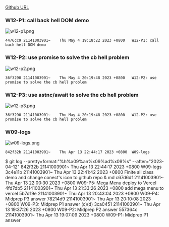 [Github URL](https://github.com/211410039/1112-1N-js-demo-id/tree/main/demo/md/w12_39)

### W12-P1: call back hell DOM demo

![w12-p1.png](https://qmfqlvkbasosvmqhicrw.supabase.co/storage/v1/object/public/demo-39/md_img/w12-p1.png?t=2023-05-04T11%3A17%3A23.917Z)

```
4476cc9 21141003901~    Thu May 4 19:18:22 2023 +0800   W12-P1: call back hell DOM demo
```

### W12-P2: use promise to solve the cb hell problem

![w12-p2.png](https://qmfqlvkbasosvmqhicrw.supabase.co/storage/v1/object/public/demo-39/md_img/w12-p2.png?t=2023-05-04T11%3A17%3A23.917Z)

```
36f3290 21141003901~    Thu May 4 20:19:48 2023 +0800   W12-P2: use promise to solve the cb hell problem
```

### W12-P3: use astnc/await to solve the cb hell problem

![w12-p3.png](https://qmfqlvkbasosvmqhicrw.supabase.co/storage/v1/object/public/demo-39/md_img/w12-p3.png?t=2023-05-04T11%3A17%3A23.917Z)

```
36f3290 21141003901~    Thu May 4 20:19:48 2023 +0800   W12-P2: use promise to solve the cb hell problem
```

### W09-logs

![w09-logs.png](https://qmfqlvkbasosvmqhicrw.supabase.co/storage/v1/object/public/demo-39/md_img/w09-logs.png?t=2023-04-13T11%3A06%3A29.901Z)

```
842f32b 21141003901~    Thu Apr 13 22:44:17 2023 +0800  W09-logs
```

$ git log --pretty=format:"%h%x09%an%x09%ad%x09%s" --after="2023-04-12"
842f32b 21141003901~ Thu Apr 13 22:44:17 2023 +0800 W09-logs
3c4e11b 21141003901~ Thu Apr 13 22:41:42 2023 +0800 Finite all class demo and change conect's icon to github repo & md
c67d6df 21141003901~ Thu Apr 13 22:00:30 2023 +0800 W09-P5: Mega Menu deploy to Vercel
4fd7db5 21141003901~ Thu Apr 13 21:33:26 2023 +0800 add mega menu to vercel
5b7d19e 21141003901~ Thu Apr 13 20:43:04 2023 +0800 W09-P4: Midprep P3 answer
78214d9 21141003901~ Thu Apr 13 20:10:08 2023 +0800 W09-P3: Midprep P1 answer (c)(d)
3ca0451 21141003901~ Thu Apr 13 19:37:26 2023 +0800 W09-P2: Midprep P2 answer
557364c 21141003901~ Thu Apr 13 19:07:09 2023 +0800 W09-P1: Midprep P1 answer
